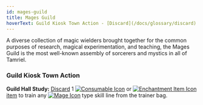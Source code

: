 ```yaml
---
id: mages-guild
title: Mages Guild
hoverText: Guild Kiosk Town Action - [Discard](/docs/glossary/discard) 1 [Consumable](/docs/items/types/consumable) or [Enchantment](/docs/items/types/enchantment) [item](/docs/items/) to train any [Mage](/docs/skill-lines/mage) type skill line from the trainer bag.
---
```


A diverse collection of magic wielders brought together for the common purposes of research, magical experimentation, and teaching, the Mages Guild is the most well-known assembly of sorcerers and mystics in all of Tamriel.

### Guild Kiosk Town Action

**Guild Hall Study:** [Discard](/docs/glossary/discard) 1 [<img src="/icons/consumable.svg" alt="Consumable Icon" class="icon-svg" />](/docs/items/types/consumable) or [<img src="/icons/enchantment.svg" alt="Enchantment Item Icon" class="icon-svg" />](/docs/items/types/enchantment) [item](/docs/items/) to train any [<img src="/icons/mage.svg" alt="Mage Icon" class="icon-svg" />](/docs/skill-lines/mage) type skill line from the trainer bag.
